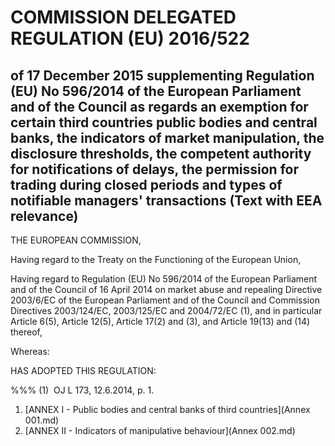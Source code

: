 # COMMISSION DELEGATED REGULATION (EU) 2016/522

## of 17 December 2015 supplementing Regulation (EU) No 596/2014 of the European Parliament and of the Council as regards an exemption for certain third countries public bodies and central banks, the indicators of market manipulation, the disclosure thresholds, the competent authority for notifications of delays, the permission for trading during closed periods and types of notifiable managers' transactions (Text with EEA relevance)

THE EUROPEAN COMMISSION,

Having regard to the Treaty on the Functioning of the European Union,

Having regard to Regulation (EU) No 596/2014 of the European Parliament and of the Council of 16 April 2014 on market abuse and repealing Directive 2003/6/EC of the European Parliament and of the Council and Commission Directives 2003/124/EC, 2003/125/EC and 2004/72/EC (1), and in particular Article 6(5), Article 12(5), Article 17(2) and (3), and Article 19(13) and (14) thereof,

Whereas:

HAS ADOPTED THIS REGULATION:

%%% (1)  OJ L 173, 12.6.2014, p. 1.

1. [ANNEX I - Public bodies and central banks of third countries](Annex 001.md)
1. [ANNEX II - Indicators of manipulative behaviour](Annex 002.md)
